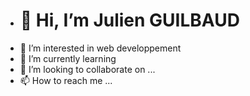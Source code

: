 - # 👋 Hi, I’m Julien GUILBAUD
- 👀 I’m interested in web developpement
- 🌱 I’m currently learning 
- 💞️ I’m looking to collaborate on ...
- 📫 How to reach me ...

<!---
JulienGuilbaud/JulienGuilbaud is a ✨ special ✨ repository because its `README.md` (this file) appears on your GitHub profile.
You can click the Preview link to take a look at your changes.
--->
